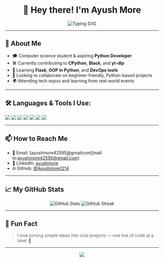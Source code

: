 <h1 align="center">👋 Hey there! I'm Ayush More</h1>

<p align="center">
  <img src="https://readme-typing-svg.herokuapp.com?font=Fira+Code&size=24&pause=1000&color=00AEEF&center=true&vCenter=true&width=440&lines=Aspiring+Python+Developer;Open+Source+Contributor;Lifelong+Learner+%F0%9F%93%9A;Building+cool+projects+%F0%9F%92%BB" alt="Typing SVG" />
</p>

---

## 🚀 About Me  
- 🎓 Computer science student & aspiring **Python Developer**  
- 🛠 Currently contributing to **CPython**, **Black**, and **yt-dlp**  
- 🌱 Learning **Flask**, **OOP in Python**, and **DevOps tools**  
- 🤝 Looking to collaborate on beginner-friendly, Python-based projects  
- 🌍 Attending tech expos and learning from real-world events  

---

## 🛠️ Languages & Tools I Use:
<p align="left">
  <img src="https://img.shields.io/badge/Python-3776AB?style=for-the-badge&logo=python&logoColor=white" />
  <img src="https://img.shields.io/badge/C-00599C?style=for-the-badge&logo=c&logoColor=white" />
  <img src="https://img.shields.io/badge/Flask-000000?style=for-the-badge&logo=flask&logoColor=white" />
  <img src="https://img.shields.io/badge/Linux-FCC624?style=for-the-badge&logo=linux&logoColor=black" />
  <img src="https://img.shields.io/badge/Vagrant-1563FF?style=for-the-badge&logo=vagrant&logoColor=white" />
  <img src="https://img.shields.io/badge/Git-F05032?style=for-the-badge&logo=git&logoColor=white" />
  <img src="https://img.shields.io/badge/GitHub-181717?style=for-the-badge&logo=github&logoColor=white" />
</p>

---

## 📫 How to Reach Me
- 📧 Email: [ayushmore42595@gmailcom](mail to:ayushmore42595@gmail.com)  
- 💼 LinkedIn: [ayushmore](www.linkedin.com/in/ayush-more-3b4154341)  
- 🌐 GitHub: [@Ayushmore1214](https://github.com/Ayushmore1214)  

---

## 📈 My GitHub Stats
<p align="center">
  <img src="https://github-readme-stats.vercel.app/api?username=Ayushmore1214&show_icons=true&theme=tokyonight" alt="GitHub Stats" />
  <img src="https://github-readme-streak-stats.herokuapp.com/?user=Ayushmore1214&theme=tokyonight" alt="GitHub Streak" />
</p>

---

## 🎯 Fun Fact  
> I love turning simple ideas into cool projects — one line of code at a time! 🚀  

---

<p align="center">
  <img src="https://capsule-render.vercel.app/api?type=waving&color=00aaff&height=150&section=footer" />
</p>
